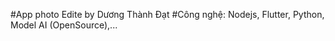 #App photo Edite by Dương Thành Đạt
  #Công nghệ: Nodejs, Flutter, Python, Model AI (OpenSource),...
